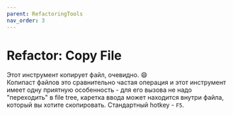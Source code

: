 ```yaml
---
parent: RefactoringTools
nav_order: 3
---
```


# Refactor: Copy File

Этот инструмент копирует файл, очевидно. :smile:<br>
Копипаст файлов это сравнительно частая операция и этот инструмент имеет одну приятную особенность - для его вызова не надо "переходить" в file tree, каретка ввода может находится внутри файла, который вы хотите скопировать. Стандартный hotkey - `F5`.